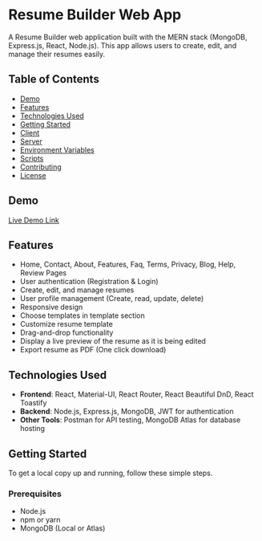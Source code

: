 # Resume Builder Web App

A Resume Builder web application built with the MERN stack (MongoDB, Express.js, React, Node.js). This app allows users to create, edit, and manage their resumes easily.

## Table of Contents

- [Demo](#demo)
- [Features](#features)
- [Technologies Used](#technologies-used)
- [Getting Started](#getting-started)
- [Client](#client)
- [Server](#server)
- [Environment Variables](#environment-variables)
- [Scripts](#scripts)
- [Contributing](#contributing)
- [License](#license)

## Demo

[Live Demo Link](#)

## Features
- Home, Contact, About, Features, Faq, Terms, Privacy, Blog, Help, Review Pages 
- User authentication (Registration & Login)
- Create, edit, and manage resumes
- User profile management (Create, read, update, delete)
- Responsive design
- Choose templates in template section
- Customize resume template
- Drag-and-drop functionality
- Display a live preview of the resume as it is being edited
- Export resume as PDF (One click download)

## Technologies Used

- **Frontend**: React, Material-UI, React Router, React Beautiful DnD, React Toastify
- **Backend**: Node.js, Express.js, MongoDB, JWT for authentication
- **Other Tools**: Postman for API testing, MongoDB Atlas for database hosting

## Getting Started

To get a local copy up and running, follow these simple steps.

### Prerequisites

- Node.js
- npm or yarn
- MongoDB (Local or Atlas)


